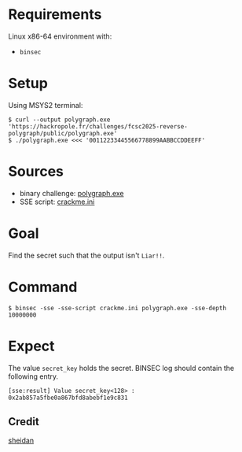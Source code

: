 # Requirements

Linux x86-64 environment with:
- `binsec`

# Setup
Using MSYS2 terminal:

```
$ curl --output polygraph.exe 'https://hackropole.fr/challenges/fcsc2025-reverse-polygraph/public/polygraph.exe'
$ ./polygraph.exe <<< '00112233445566778899AABBCCDDEEFF'
```

# Sources

- binary challenge:     [polygraph.exe](https://hackropole.fr/fr/challenges/reverse/fcsc2025-reverse-polygraph/)
- SSE script:           [crackme.ini](./crackme.ini)

# Goal

Find the secret such that the output isn't `Liar!!`.

# Command

```console
$ binsec -sse -sse-script crackme.ini polygraph.exe -sse-depth 10000000
```

# Expect

The value `secret_key` holds the secret.
BINSEC log should contain the following entry.

```console
[sse:result] Value secret_key<128> : 0x2ab857a5fbe0a867bfd8abebf1e9c831
```

## Credit

[sheidan](https://github.com/Sh3idan)
